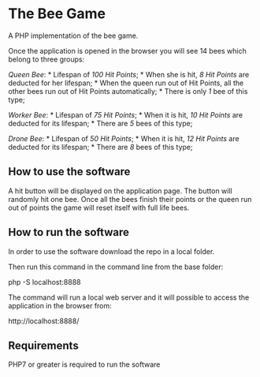 # The Bee Game

A PHP implementation of the bee game.

Once the application is opened in the browser you will see 14 bees which belong to three groups:

*Queen Bee*:
    * Lifespan of _100 Hit Points_;
    * When she is hit, _8 Hit Points_ are deducted for her lifespan;
    * When the queen run out of Hit Points, all the other bees run out of Hit Points automatically;
    * There is only _1_ bee of this type;

*Worker Bee*:
    * Lifespan of _75 Hit Points_;
    * When it is hit, _10 Hit Points_ are deducted for its lifespan;
    * There are _5_ bees of this type;

*Drone Bee*:
    * Lifespan of _50 Hit Points_;
    * When it is hit, _12 Hit Points_ are deducted for its lifespan;
    * There are _8_ bees of this type;

## How to use the software

A hit button will be displayed on the application page. The button will randomly hit one bee.
Once all the bees finish their points or the queen run out of points the game will reset itself with full life bees.

## How to run the software

In order to use the software download the repo in a local folder.

Then run this command in the command line from the base folder:

php -S localhost:8888

The command will run a local web server and it will possible to access the application in the browser from:

http://localhost:8888/

## Requirements

PHP7 or greater is required to run  the software